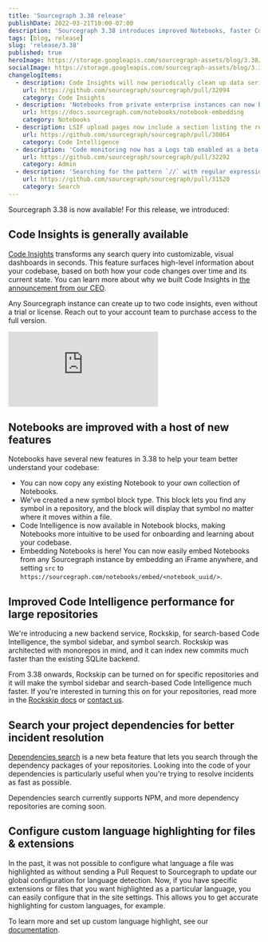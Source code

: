 ```yaml
---
title: 'Sourcegraph 3.38 release'
publishDate: 2022-03-21T10:00-07:00
description: 'Sourcegraph 3.38 introduces improved Notebooks, faster Code Intelligence for large repositories, dependencies search, and custom file syntax highlighting.'
tags: [blog, release]
slug: 'release/3.38'
published: true
heroImage: https://storage.googleapis.com/sourcegraph-assets/blog/3.38/sourcegraph-3-38-release.png
socialImage: https://storage.googleapis.com/sourcegraph-assets/blog/3.38/sourcegraph-3-38-release.png
changelogItems:
  - description: Code Insights will now periodically clean up data series that are not in use. There is a one-hour grace period where the series can be reattached to a view, after which all of the time series data and metadata will be deleted. This means customers deploying their own instance won't be storing data that has no use.
    url: https://github.com/sourcegraph/sourcegraph/pull/32094
    category: Code Insights
  - description: 'Notebooks from private enterprise instances can now be embedded in external sites by enabling the `enable-embed-route` feature flag. This allows you to embed Notebooks within existing technical documentation to see your documentation and code side by side.'
    url: https://docs.sourcegraph.com/notebooks/notebook-embedding
    category: Notebooks
  - description: LSIF upload pages now include a section listing the reasons and related retention policies resulting in an upload being retained and not expired.
    url: https://github.com/sourcegraph/sourcegraph/pull/30864
    category: Code Intelligence
  - description: 'Code monitoring now has a Logs tab enabled as a beta feature. This lets you see recent runs of your code monitors and determine if any notifications were sent or if there were any errors during the run.'
    url: https://github.com/sourcegraph/sourcegraph/pull/32292
    category: Admin
  - description: 'Searching for the pattern `//` with regular expression search is now interpreted literally and will search for `//`. Previously, the `//` pattern was interpreted as our regular expression syntax `/<regexp>/` which would in turn be interpreted as the empty string. Since searching for an empty string is not very useful, we now instead interpret `//` as searching for its literal meaning in regular expression search.'
    url: https://github.com/sourcegraph/sourcegraph/pull/31520
    category: Search
---
```


Sourcegraph 3.38 is now available! For this release, we introduced:

## Code Insights is generally available

[Code Insights](https://docs.sourcegraph.com/code_insights) transforms any search query into customizable, visual dashboards in seconds. This feature surfaces high-level information about your codebase, based on both how your code changes over time and its current state. You can learn more about why we built Code Insights in [the announcement from our CEO](https://about.sourcegraph.com/blog/announcing-code-insights/).

Any Sourcegraph instance can create up to two code insights, even without a trial or license. Reach out to your account team to purchase access to the full version.

<div class="container my-4 video-embed embed-responsive embed-responsive-16by9">
  <iframe
    class="embed-responsive-item"
    src="https://www.youtube-nocookie.com/embed/fMCUJQHfbUA?autoplay=0&amp;cc_load_policy=0&amp;start=0&amp;end=0&amp;loop=0&amp;controls=1&amp;modestbranding=1&amp;rel=0"
    allowfullscreen="true"
    allow="accelerometer; autoplay; encrypted-media; gyroscope; picture-in-picture"
    frameborder="0"
    title="Sourcegraph Code Insights demo"
  ></iframe>
</div>

## Notebooks are improved with a host of new features

Notebooks have several new features in 3.38 to help your team better understand your codebase:

- You can now copy any existing Notebook to your own collection of Notebooks.
- We've created a new symbol block type. This block lets you find any symbol in a repository, and the block will display that symbol no matter where it moves within a file.
- Code Intelligence is now available in Notebook blocks, making Notebooks more intuitive to be used for onboarding and learning about your codebase.
- Embedding Notebooks is here! You can now easily embed Notebooks from any Sourcegraph instance by embedding an iFrame anywhere, and setting `src` to `https://sourcegraph.com/notebooks/embed/<notebook_uuid/>`.

## Improved Code Intelligence performance for large repositories

We're introducing a new backend service, Rockskip, for search-based Code Intelligence, the symbol sidebar, and symbol search. Rockskip was architected with monorepos in mind, and it can index new commits much faster than the existing SQLite backend.

From 3.38 onwards, Rockskip can be turned on for specific repositories and it will make the symbol sidebar and search-based Code Intelligence much faster. If you're interested in turning this on for your repositories, read more in the [Rockskip docs](https://docs.sourcegraph.com/code_intelligence/explanations/rockskip) or [contact us](mailto:support@sourcegraph.com).

## Search your project dependencies for better incident resolution

[Dependencies search](https://docs.sourcegraph.com/code_search/how-to/dependencies_search) is a new beta feature that lets you search through the dependency packages of your repositories. Looking into the code of your dependencies is particularly useful when you're trying to resolve incidents as fast as possible.

Dependencies search currently supports NPM, and more dependency repositories are coming soon.

## Configure custom language highlighting for files & extensions

In the past, it was not possible to configure what language a file was highlighted as without sending a Pull Request to Sourcegraph to update our global configuration for language detection. Now, if you have specific extensions or files that you want highlighted as a particular language, you can easily configure that in the site settings. This allows you to get accurate highlighting for custom languages, for example.

To learn more and set up custom language highlight, see our [documentation](https://docs.sourcegraph.com/dev/how-to/add_support_for_a_language#syntax-highlighting-support).
